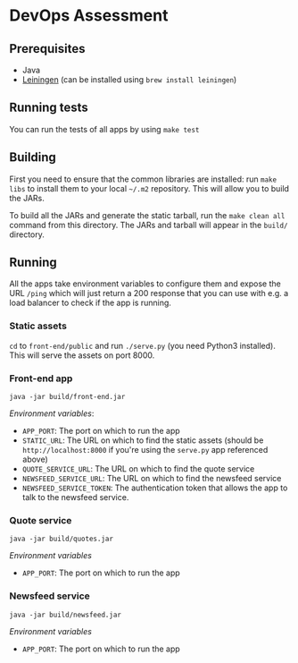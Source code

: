 # DevOps Assessment

## Prerequisites

* Java
* [Leiningen](http://leiningen.org/) (can be installed using `brew install leiningen`)

## Running tests

You can run the tests of all apps by using `make test`

## Building

First you need to ensure that the common libraries are installed: run `make libs` to install them to your local `~/.m2` repository. This will allow you to build the JARs.

To build all the JARs and generate the static tarball, run the `make clean all` command from this directory. The JARs and tarball will appear in the `build/` directory.

## Running

All the apps take environment variables to configure them and expose the URL `/ping` which will just return a 200 response that you can use with e.g. a load balancer to check if the app is running.

### Static assets

`cd` to `front-end/public` and run `./serve.py` (you need Python3 installed). This will serve the assets on port 8000.

### Front-end app

`java -jar build/front-end.jar`

*Environment variables*:

* `APP_PORT`: The port on which to run the app
* `STATIC_URL`: The URL on which to find the static assets (should be `http://localhost:8000` if you're using the `serve.py` app referenced above)
* `QUOTE_SERVICE_URL`: The URL on which to find the quote service
* `NEWSFEED_SERVICE_URL`: The URL on which to find the newsfeed service
* `NEWSFEED_SERVICE_TOKEN`: The authentication token that allows the app to talk to the newsfeed service.

### Quote service

`java -jar build/quotes.jar`

*Environment variables*

* `APP_PORT`: The port on which to run the app

### Newsfeed service

`java -jar build/newsfeed.jar`

*Environment variables*

* `APP_PORT`: The port on which to run the app
